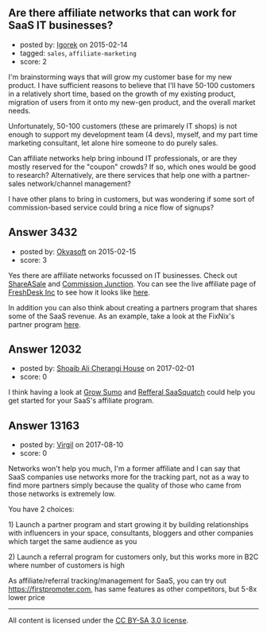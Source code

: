 ## Are there affiliate networks that can work for SaaS IT businesses?

- posted by: [Igorek](https://stackexchange.com/users/215022/igorek) on 2015-02-14
- tagged: `sales`, `affiliate-marketing`
- score: 2

<p>I'm brainstorming ways that will grow my customer base for my new product.  I have sufficient reasons to believe that I'll have 50-100 customers in a relatively short time, based on the growth of my existing product, migration of users from it onto my new-gen product, and the overall market needs.</p>

<p>Unfortunately, 50-100 customers (these are primarely IT shops) is not enough to support my development team (4 devs), myself, and my part time marketing consultant, let alone hire someone to do purely sales.</p>

<p>Can affiliate networks help bring inbound IT professionals, or are they mostly reserved for the "coupon" crowds?  If so, which ones would be good to research?
Alternatively, are there services that help one with a partner-sales network/channel management?</p>

<p>I have other plans to bring in customers, but was wondering if some sort of commission-based service could bring a nice flow of signups?</p>



## Answer 3432

- posted by: [Okyasoft](https://stackexchange.com/users/294248/okyasoft) on 2015-02-15
- score: 3

<p>Yes there are affiliate networks focussed on IT businesses. Check out <a href="http://www.shareasale.com/" rel="nofollow">ShareASale</a> and <a href="http://www.cj.com/" rel="nofollow">Commission Junction</a>. You can see the live affiliate page of <a href="http://freshdesk.com/" rel="nofollow">FreshDesk Inc</a> to see how it looks like <a href="http://www.shareasale.com/shareasale.cfm?merchantID=40631a" rel="nofollow">here</a>.</p>

<p>In addition you can also think about creating a partners program that shares some of the SaaS revenue. As an example, take a look at the FixNix's partner program <a href="http://fixnix.co/partners.htm" rel="nofollow">here</a>.</p>



## Answer 12032

- posted by: [Shoaib Ali Cherangi House](https://stackexchange.com/users/10024898/shoaib-ali-cherangi-house) on 2017-02-01
- score: 0

<p>I think having a look at <a href="https://growsumo.com/" rel="nofollow noreferrer">Grow Sumo</a> and <a href="https://www.referralsaasquatch.com/" rel="nofollow noreferrer">Refferal SaaSquatch</a> could help you get started for your SaaS's affiliate program. </p>



## Answer 13163

- posted by: [Virgil](https://stackexchange.com/users/2154786/virgil) on 2017-08-10
- score: 0

<p>Networks won't help you much, I'm a former affiliate and I can say that SaaS companies use networks more for the tracking part, not as a way to find more partners simply because the quality of those who came from those networks is extremely low.</p>

<p>You have 2 choices:</p>

<p>1) Launch a partner program and start growing it by building relationships with influencers in your space, consultants, bloggers and other companies which target the same audience as you</p>

<p>2) Launch a referral program for customers only, but this works more in B2C where number of customers is high</p>

<p>As affiliate/referral tracking/management for SaaS, you can try out <a href="https://firstpromoter.com" rel="nofollow noreferrer">https://firstpromoter.com</a>, has same features as other competitors, but 5-8x lower price</p>




---

All content is licensed under the [CC BY-SA 3.0 license](https://creativecommons.org/licenses/by-sa/3.0/).
